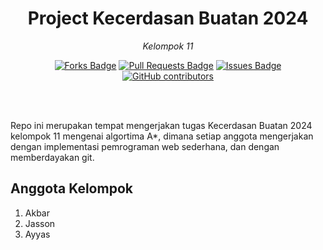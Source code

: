 ﻿<h1 align="center"> Project Kecerdasan Buatan 2024</h1>
<p align="center"><i>Kelompok 11</i></p>
<div align="center">

<a href="https://github.com/FAISALAKBARr/DolanJogja/network/members"><img src="https://img.shields.io/github/forks/FAISALAKBARr/DolanJogja" alt="Forks Badge"/></a>
<a href="https://github.com/FAISALAKBARr/DolanJogja/pulls"><img src="https://img.shields.io/github/issues-pr/FAISALAKBARr/DolanJogja" alt="Pull Requests Badge"/></a>
<a href="https://github.com/FAISALAKBARr/DolanJogja/issues"><img src="https://img.shields.io/github/issues/FAISALAKBARr/DolanJogja" alt="Issues Badge"/></a>
<a href="https://github.com/FAISALAKBARr/DolanJogja/graphs/contributors"><img alt="GitHub contributors" src="https://img.shields.io/github/contributors/FAISALAKBARr/DolanJogja?color=2b9348"></a>

</div>
<br>

<br>Repo ini merupakan tempat mengerjakan tugas Kecerdasan Buatan 2024 kelompok 11 mengenai algortima A*, dimana setiap anggota mengerjakan dengan implementasi pemrograman web sederhana, dan dengan memberdayakan git.

## Anggota Kelompok
1. Akbar
2. Jasson
3. Ayyas
